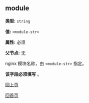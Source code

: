 module
----------

**类型:** `string`

**值:** `<module-str>`

**属性:** 必须

**父节点:** 无

nginx 模块名称，由 `<module-str>` 指定。

**该字段必须填写** 。

[回上页](../ngx_wizard.md)

[回首页](../../index.md)